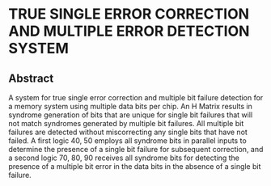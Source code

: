 # TRUE SINGLE ERROR CORRECTION AND MULTIPLE ERROR DETECTION SYSTEM

## Abstract
A system for true single error correction and multiple bit failure detection for a memory system using multiple data bits per chip. An H Matrix results in syndrome generation of bits that are unique for single bit failures that will not match syndromes generated by multiple bit failures. All multiple bit failures are detected without miscorrecting any single bits that have not failed. A first logic 40, 50 employs all syndrome bits in parallel inputs to determine the presence of a single bit failure for subsequent correction, and a second logic 70, 80, 90 receives all syndrome bits for detecting the presence of a multiple bit error in the data bits in the absence of a single bit failure.